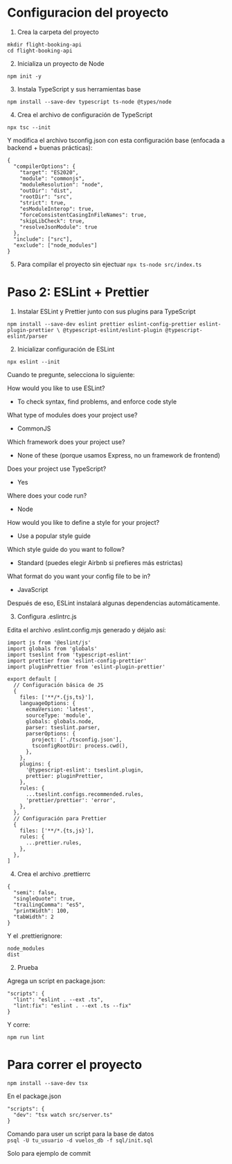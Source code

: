 # Configuracion del proyecto

1. Crea la carpeta del proyecto

`mkdir flight-booking-api ` <br> 
`cd flight-booking-api`

2. Inicializa un proyecto de Node

`npm init -y`

3. Instala TypeScript y sus herramientas base

`npm install --save-dev typescript ts-node @types/node`

4. Crea el archivo de configuración de TypeScript

`npx tsc --init`


Y modifica el archivo tsconfig.json con esta configuración base (enfocada a backend + buenas prácticas):

```
{
  "compilerOptions": {
    "target": "ES2020",
    "module": "commonjs",
    "moduleResolution": "node",
    "outDir": "dist",
    "rootDir": "src",
    "strict": true,
    "esModuleInterop": true,
    "forceConsistentCasingInFileNames": true,
    "skipLibCheck": true,
    "resolveJsonModule": true
  },
  "include": ["src"],
  "exclude": ["node_modules"]
}
```

5. Para compilar el proyecto sin ejectuar
`npx ts-node src/index.ts`

# Paso 2: ESLint + Prettier
1. Instalar ESLint y Prettier junto con sus plugins para TypeScript


`npm install --save-dev eslint prettier eslint-config-prettier eslint-plugin-prettier \ @typescript-eslint/eslint-plugin @typescript-eslint/parser`

2. Inicializar configuración de ESLint

`npx eslint --init`

Cuando te pregunte, selecciona lo siguiente:

How would you like to use ESLint?

* To check syntax, find problems, and enforce code style

What type of modules does your project use?
* CommonJS

Which framework does your project use?
* None of these (porque usamos Express, no un framework de frontend)

Does your project use TypeScript?

* Yes

Where does your code run?

* Node

How would you like to define a style for your project?

* Use a popular style guide

Which style guide do you want to follow?

* Standard (puedes elegir Airbnb si prefieres más estrictas)

What format do you want your config file to be in?

* JavaScript

Después de eso, ESLint instalará algunas dependencias automáticamente.

 3. Configura .eslintrc.js

Edita el archivo .eslint.config.mjs generado y déjalo así:

```
import js from '@eslint/js'
import globals from 'globals'
import tseslint from 'typescript-eslint'
import prettier from 'eslint-config-prettier'
import pluginPrettier from 'eslint-plugin-prettier'

export default [
  // Configuración básica de JS
  {
    files: ['**/*.{js,ts}'],
    languageOptions: {
      ecmaVersion: 'latest',
      sourceType: 'module',
      globals: globals.node,
      parser: tseslint.parser,
      parserOptions: {
        project: ['./tsconfig.json'],
        tsconfigRootDir: process.cwd(),
      },
    },
    plugins: {
      '@typescript-eslint': tseslint.plugin,
      prettier: pluginPrettier,
    },
    rules: {
      ...tseslint.configs.recommended.rules,
      'prettier/prettier': 'error',
    },
  },
  // Configuración para Prettier
  {
    files: ['**/*.{ts,js}'],
    rules: {
      ...prettier.rules,
    },
  },
]
```

4. Crea el archivo .prettierrc
```
{
  "semi": false,
  "singleQuote": true,
  "trailingComma": "es5",
  "printWidth": 100,
  "tabWidth": 2
}
```

Y el .prettierignore:
```
node_modules
dist
```

2. Prueba

Agrega un script en package.json:
```
"scripts": {
  "lint": "eslint . --ext .ts",
  "lint:fix": "eslint . --ext .ts --fix"
}
```

Y corre:

`npm run lint`

# Para correr el proyecto

`npm install --save-dev tsx`

En el package.json

```
"scripts": {
  "dev": "tsx watch src/server.ts"
}
```

Comando para user un script para la base de datos
<br>
`psql -U tu_usuario -d vuelos_db -f sql/init.sql`

Solo para ejemplo de commit
